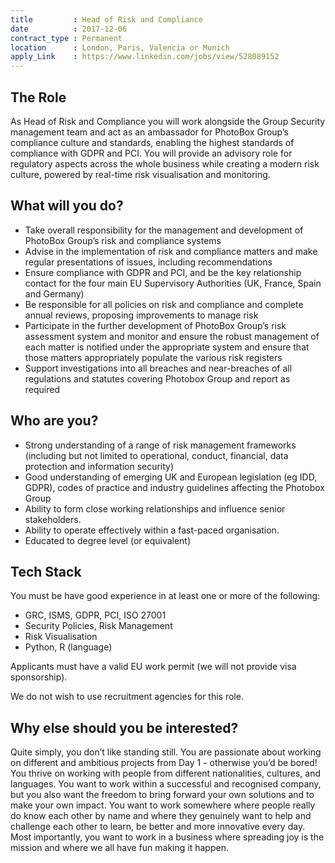 ```yaml
---
title         : Head of Risk and Compliance
date          : 2017-12-06
contract_type : Permanent
location      : London, Paris, Valencia or Munich
apply_Link    : https://www.linkedin.com/jobs/view/528089152
---
```


## The Role

As Head of Risk and Compliance you will work alongside the Group Security management team and act as an
ambassador for PhotoBox Group’s compliance culture and standards, enabling the highest standards of
compliance with GDPR and PCI. You will provide an advisory role for regulatory aspects across the whole
business while creating a modern risk culture, powered by real-time risk visualisation and monitoring.

## What will you do?

- Take overall responsibility for the management and development of PhotoBox Group’s risk and compliance systems
- Advise in the implementation of risk and compliance matters and make regular presentations of issues, including recommendations
- Ensure compliance with GDPR and PCI, and be the key relationship contact for the four main EU Supervisory Authorities (UK, France, Spain and Germany)
- Be responsible for all policies on risk and compliance and complete annual reviews, proposing improvements to manage risk
- Participate in the further development of PhotoBox Group’s risk assessment system and monitor and ensure the robust management of each matter is notified under the appropriate system and ensure that those matters appropriately populate the various risk registers
- Support investigations into all breaches and near-breaches of all regulations and statutes covering Photobox Group and report as required

## Who are you?

- Strong understanding of a range of risk management frameworks (including but not limited to operational, conduct, financial, data protection and information security)
- Good understanding of emerging UK and European legislation (eg IDD, GDPR), codes of practice and industry guidelines affecting the Photobox Group
- Ability to form close working relationships and influence senior stakeholders.
- Ability to operate effectively within a fast-paced organisation.
- Educated to degree level (or equivalent)


## Tech Stack

You must be have good experience in at least one or more of the following:

- GRC, ISMS, GDPR, PCI, ISO 27001
- Security Policies, Risk Management
- Risk Visualisation
- Python, R (language)

Applicants must have a valid EU work permit (we will not provide visa sponsorship).

We do not wish to use recruitment agencies for this role.

## Why else should you be interested?

Quite simply, you don’t like standing still. You are passionate about working on different and ambitious projects from Day 1 - otherwise you’d be bored! You thrive on working with people from different nationalities, cultures, and languages. You want to work within a successful and recognised company, but you also want the freedom to bring forward your own solutions and to make your own impact. You want to work somewhere where people really do know each other by name and where they genuinely want to help and challenge each other to learn, be better and more innovative every day. Most importantly, you want to work in a business where spreading joy is the mission and where we all have fun making it happen.
